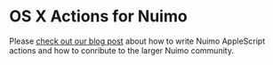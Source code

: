 # OS X Actions for Nuimo

Please [check out our blog post](https://medium.com/@senic/writing-and-sharing-applescripts-for-nuimo-f878da487f76) about how to write Nuimo AppleScript actions and how to conribute to the larger Nuimo community.
